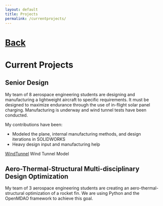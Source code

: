 ```yaml
---
layout: default
title: Projects
permalink: /currentprojects/
---
```

# [Back](/projects/)
# Current Projects

## Senior Design
My team of 8 aerospace engineering students are designing and manufacturing a lightweight aircraft to specific requirements. It must be designed to maximize endurance through the use of in-flight solar panel charging. Manufacturing is underway and wind tunnel tests have been conducted.

My contributions have been:
- Modeled the plane, internal manufacturing methods, and design iterations in SOLIDWORKS
- Heavy design input and manufacturing help

[WindTunnel](/assets/WindTunnel.jpg)
Wind Tunnel Model

## Aero-Thermal-Structural Multi-disciplinary Design Optimization
My team of 3 aerospace engineering students are creating an aero-thermal-structural optimization of a rocket fin. We are using Python and the OpenMDAO framework to achieve this goal.
